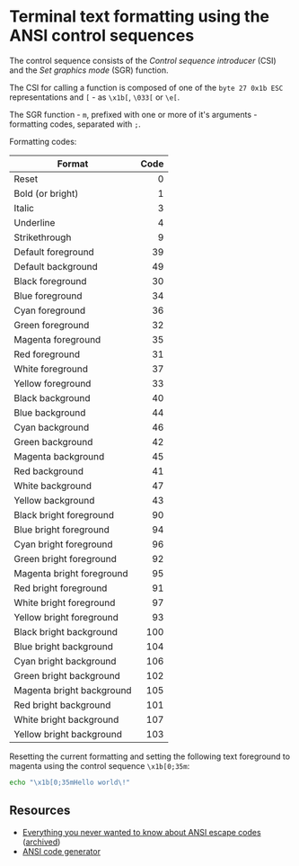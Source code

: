 # Terminal text formatting using the ANSI control sequences

The control sequence consists of the _Control sequence introducer_ (CSI) and the _Set graphics mode_ (SGR) function.

The CSI for calling a function is composed of one of the `byte 27 0x1b ESC` representations and `[` - as `\x1b[`, `\033[` or `\e[`.

The SGR function - `m`, prefixed with one or more of it's arguments - formatting codes, separated with `;`.

Formatting codes:

| Format                    | Code |
| ------------------------- | ---: |
| Reset                     |    0 |
| Bold (or bright)          |    1 |
| Italic                    |    3 |
| Underline                 |    4 |
| Strikethrough             |    9 |
| Default foreground        |   39 |
| Default background        |   49 |
| Black foreground          |   30 |
| Blue foreground           |   34 |
| Cyan foreground           |   36 |
| Green foreground          |   32 |
| Magenta foreground        |   35 |
| Red foreground            |   31 |
| White foreground          |   37 |
| Yellow foreground         |   33 |
| Black background          |   40 |
| Blue background           |   44 |
| Cyan background           |   46 |
| Green background          |   42 |
| Magenta background        |   45 |
| Red background            |   41 |
| White background          |   47 |
| Yellow background         |   43 |
| Black bright foreground   |   90 |
| Blue bright foreground    |   94 |
| Cyan bright foreground    |   96 |
| Green bright foreground   |   92 |
| Magenta bright foreground |   95 |
| Red bright foreground     |   91 |
| White bright foreground   |   97 |
| Yellow bright foreground  |   93 |
| Black bright background   |  100 |
| Blue bright background    |  104 |
| Cyan bright background    |  106 |
| Green bright background   |  102 |
| Magenta bright background |  105 |
| Red bright background     |  101 |
| White bright background   |  107 |
| Yellow bright background  |  103 |

Resetting the current formatting and setting the following text foreground to magenta using the control sequence `\x1b[0;35m`:

```sh
echo "\x1b[0;35mHello world\!"
```

## Resources

-   [Everything you never wanted to know about ANSI escape codes](https://notes.burke.libbey.me/ansi-escape-codes/)
    ([archived](https://archive.is/20210203094825/https://notes.burke.libbey.me/ansi-escape-codes/))
-   [ANSI code generator](https://ansi.gabebanks.net/)
